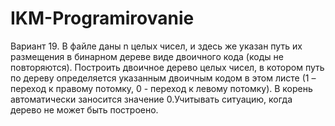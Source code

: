 # IKM-Programirovanie
Вариант 19. В файле даны n целых чисел, и здесь же указан путь их размещения в бинарном
дереве виде двоичного кода (коды не повторяются). Построить двоичное
дерево целых чисел, в котором путь по дереву определяется указанным
двоичным кодом в этом листе (1 – переход к правому потомку, 0 - переход к
левому потомку). В корень автоматически заносится значение 0.Учитывать ситуацию,
когда дерево не может
быть построено.
